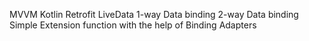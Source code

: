 MVVM
Kotlin
Retrofit
LiveData
1-way Data binding
2-way Data binding
Simple Extension function with the help of Binding Adapters
